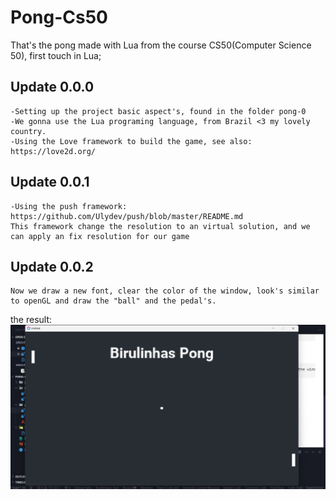 # Pong-Cs50
That's the pong made with Lua from the course CS50(Computer Science 50), first touch in Lua;

## Update 0.0.0
    -Setting up the project basic aspect's, found in the folder pong-0
    -We gonna use the Lua programing language, from Brazil <3 my lovely country.
    -Using the Love framework to build the game, see also: https://love2d.org/

## Update 0.0.1
    -Using the push framework: https://github.com/Ulydev/push/blob/master/README.md
    This framework change the resolution to an virtual solution, and we can apply an fix resolution for our game
## Update 0.0.2
    Now we draw a new font, clear the color of the window, look's similar to openGL and draw the "ball" and the pedal's.

the result:
    ![alt text](image-1.png)